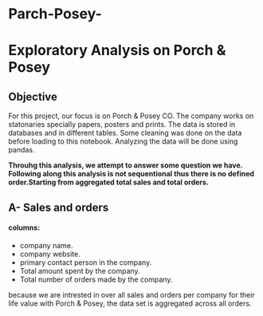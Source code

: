 # Parch-Posey-<p><img height="10px" src="" align="left" hspace="0px" vspace="0px"></p> 
     
<h1>Exploratory Analysis on Porch & Posey</h1>


## Objective 

For this project, our focus is on Porch & Posey CO. The company works on statonaries specially papers, posters and prints. 
The data is stored in databases and in different tables. Some cleaning was done on the data before loading to this notebook. 
Analyzing the data will be done using pandas. 


**Throuhg this analysis, we attempt to answer some question we have. Following along this analysis is not sequentional thus there is no defined order.Starting from aggregated total sales and total orders.**

## A- Sales and orders
#### columns:
- company name.
- company website.
- primary contact person in the company.
- Total amount spent by the company.
- Total number of orders made by the company. 

because we are intrested in over all sales and orders per company
for their life value with Porch & Posey, the data set is aggregated across all orders. 
